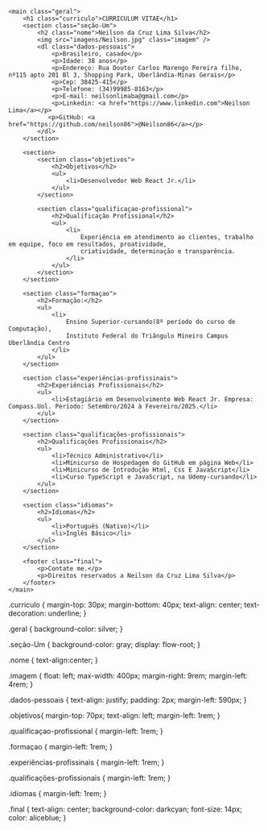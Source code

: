 <!DOCTYPE html>
<html lang="pt-br">
<head>
    <meta charset="UTF-8">
    <meta name="viewport" content="width=device-width, initial-scale=1.0">
    <title>Currículo</title>
    <link rel="stylesheet" href="styles.css">
</head>
<body>
    
    <main class="geral">
        <h1 class="curriculo">CURRICULUM VITAE</h1>
        <section class="seção-Um">
            <h2 class="nome">Neilson da Cruz Lima Silva</h2>
            <img src="imagens/Neilson.jpg" class="imagem" />
            <dl class="dados-pessoais"> 
                <p>Brasileiro, casado</p>
                <p>Idade: 38 anos</p>
                <p>Endereço: Rua Doutor Carlos Marengo Pereira filho, nº115 apto 201 Bl 3, Shopping Park, Uberlândia-Minas Gerais</p>
                <p>Cep: 38425-415</p>
                <p>Telefone: (34)99985-8163</p> 
                <p>E-mail: neilsonlimaba@gmail.com</p>
                <p>Linkedin: <a href="https://www.linkedin.com">Neilson Lima</a></p>
               <p>GitHub: <a href="https://github.com/neilson86">@Neilson86</a></p>
            </dl>
        </section>

        <section>
            <section class="objetivos">
                <h2>Objetivos</h2>
                <ul>
                    <li>Desenvolvedor Web React Jr.</li>
                </ul>
            </section>
        
            <section class="qualificaçao-profissional">
                <h2>Qualificação Profissional</h2>
                <ul>
                    <li>
                        Experiência em atendimento ao clientes, trabalho em equipe, foco em resultados, proatividade,
                        criatividade, determinação e transparência.
                    </li>
                </ul>
            </section>
        </section>
        
        <section class="formaçao">
            <h2>Formação:</h2>
            <ul>
                <li>
                    Ensino Superior-cursando(8º período do curso de Computação),
                    Instituto Federal do Triângulo Mineiro Campus Uberlândia Centro
                </li>
            </ul>
        </section>

        <section class="experiências-profissinais">
            <h2>Experiências Profissionais</h2>
            <ul>
                <li>Estagiário em Desenvolvimento Web React Jr. Empresa: Compass.Uol. Período: Setembro/2024 à Fevereiro/2025.</li>
            </ul>
        </section>    

        <section class="qualificações-profissionais">
            <h2>Qualificações Profissionais</h2>
            <ul>
                <li>Técnico Administrativo</li>
                <li>Minicurso de Hospedagem do GitHub em página Web</li>
                <li>Minicurso de Introdução Html, Css E JavaScript</li>
                <li>Curso TypeScript e JavaScript, na Udemy-cursando</li>
            </ul>
        </section>

        <section class="idiomas">
            <h2>Idiomas</h2>
            <ul>
                <li>Português (Nativo)</li>
                <li>Inglês Básico</li>
            </ul>
        </section>

        <footer class="final">
            <p>Contate me.</p>
            <p>Direitos reservados a Neilson da Cruz Lima Silva</p>
        </footer>
    </main>  
</body>
</html> 


.curriculo {
    margin-top: 30px;
    margin-bottom: 40px;
    text-align: center;
    text-decoration: underline;
}

.geral {
    background-color: silver;
}

.seção-Um {
    background-color: gray;
    display: flow-root;
}

.nome {
    text-align:center;
}

.imagem {
    float: left;
    max-width: 400px;
    margin-right: 9rem;
    margin-left: 4rem;
}

.dados-pessoais {
    text-align: justify;
    padding: 2px;
    margin-left: 590px;
}

.objetivos{
    margin-top: 70px;
    text-align: left;
    margin-left: 1rem;
}

.qualificaçao-profissional {
    margin-left: 1rem;
}

.formaçao {
    margin-left: 1rem;
}

.experiências-profissinais {
    margin-left: 1rem;
}

.qualificações-profissionais {
    margin-left: 1rem;
}

.idiomas {
    margin-left: 1rem;
}

.final {
    text-align: center;
    background-color: darkcyan;
    font-size: 14px; 
    color: aliceblue;
}
